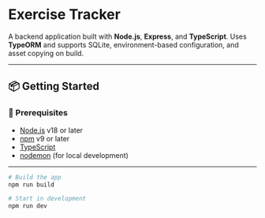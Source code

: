 # Exercise Tracker

A backend application built with **Node.js**, **Express**, and **TypeScript**. Uses **TypeORM** and supports SQLite, environment-based configuration, and asset copying on build.

---

## 📦 Getting Started

### 🧰 Prerequisites

- [Node.js](https://nodejs.org/) v18 or later
- [npm](https://www.npmjs.com/) v9 or later
- [TypeScript](https://www.typescriptlang.org/)
- [nodemon](https://www.npmjs.com/package/nodemon) (for local development)

---

```bash
# Build the app
npm run build
```

```bash
# Start in development
npm run dev
```




